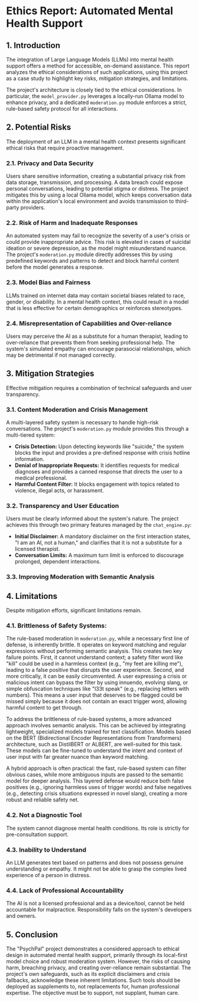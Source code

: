 # Ethics Report: Automated Mental Health Support

## 1. Introduction

The integration of Large Language Models (LLMs) into mental health support offers a method for accessible, on-demand assistance. This report analyzes the ethical considerations of such applications, using this project as a case study to highlight key risks, mitigation strategies, and limitations.

The project's architecture is closely tied to the ethical considerations. In particular, the `model_provider.py` leverages a locally-run Ollama model to enhance privacy, and a dedicated `moderation.py` module enforces a strict, rule-based safety protocol for all interactions.

## 2. Potential Risks

The deployment of an LLM in a mental health context presents significant ethical risks that require proactive management.

### 2.1. Privacy and Data Security
Users share sensitive information, creating a substantial privacy risk from data storage, transmission, and processing. A data breach could expose personal conversations, leading to potential stigma or distress. The project mitigates this by using a local Ollama model, which keeps conversation data within the application's local environment and avoids transmission to third-party providers.

### 2.2. Risk of Harm and Inadequate Responses
An automated system may fail to recognize the severity of a user's crisis or could provide inappropriate advice. This risk is elevated in cases of suicidal ideation or severe depression, as the model might misunderstand nuance. The project's `moderation.py` module directly addresses this by using predefined keywords and patterns to detect and block harmful content before the model generates a response.

### 2.3. Model Bias and Fairness
LLMs trained on internet data may contain societal biases related to race, gender, or disability. In a mental health context, this could result in a model that is less effective for certain demographics or reinforces stereotypes.

### 2.4. Misrepresentation of Capabilities and Over-reliance

Users may perceive the AI as a substitute for a human therapist, leading to over-reliance that prevents them from seeking professional help. The system's simulated empathy can encourage parasocial relationships, which may be detrimental if not managed correctly.

## 3. Mitigation Strategies

Effective mitigation requires a combination of technical safeguards and user transparency.

### 3.1. Content Moderation and Crisis Management

A multi-layered safety system is necessary to handle high-risk conversations. The project's `moderation.py` module provides this through a multi-tiered system:

*   **Crisis Detection:** Upon detecting keywords like "suicide," the system blocks the input and provides a pre-defined response with crisis hotline information.
*   **Denial of Inappropriate Requests:** It identifies requests for medical diagnoses and provides a canned response that directs the user to a medical professional.
*   **Harmful Content Filter:** It blocks engagement with topics related to violence, illegal acts, or harassment.

### 3.2. Transparency and User Education

Users must be clearly informed about the system's nature. The project achieves this through two primary features managed by the `chat_engine.py`:

*   **Initial Disclaimer:** A mandatory disclaimer on the first interaction states, "I am an AI, not a human," and clarifies that it is not a substitute for a licensed therapist.
*   **Conversation Limits:** A maximum turn limit is enforced to discourage prolonged, dependent interactions.

### 3.3. Improving Moderation with Semantic Analysis

## 4. Limitations

Despite mitigation efforts, significant limitations remain.

### 4.1. Brittleness of Safety Systems:
The rule-based moderation in `moderation.py`, while a necessary first line of defense, is inherently brittle. It operates on keyword matching and regular expressions without performing semantic analysis. This creates two key failure points. First, it cannot understand context; a safety filter word like "kill" could be used in a harmless context (e.g., "my feet are killing me"), leading to a false positive that disrupts the user experience. Second, and more critically, it can be easily circumvented. A user expressing a crisis or malicious intent can bypass the filter by using innuendo, evolving slang, or simple obfuscation techniques like "l33t speak" (e.g., replacing letters with numbers). This means a user input that deserves to be flagged could be missed simply because it does not contain an exact trigger word, allowing harmful content to get through.

To address the brittleness of rule-based systems, a more advanced approach involves semantic analysis. This can be achieved by integrating lightweight, specialized models trained for text classification. Models based on the BERT (Bidirectional Encoder Representations from Transformers) architecture, such as DistilBERT or ALBERT, are well-suited for this task. These models can be fine-tuned to understand the intent and context of user input with far greater nuance than keyword matching.

A hybrid approach is often practical: the fast, rule-based system can filter obvious cases, while more ambiguous inputs are passed to the semantic model for deeper analysis. This layered defense would reduce both false positives (e.g., ignoring harmless uses of trigger words) and false negatives (e.g., detecting crisis situations expressed in novel slang), creating a more robust and reliable safety net.

### 4.2. Not a Diagnostic Tool
The system cannot diagnose mental health conditions. Its role is strictly for pre-consultation support.

### 4.3. Inability to Understand
An LLM generates text based on patterns and does not possess genuine understanding or empathy. It might not be able to grasp the complex lived experience of a person in distress.

### 4.4. Lack of Professional Accountability
The AI is not a licensed professional and as a device/tool, cannot be held accountable for malpractice. Responsibility falls on the system's developers and owners.

## 5. Conclusion

The "PsychPal" project demonstrates a considered approach to ethical design in automated mental health support, primarily through its local-first model choice and robust moderation system. However, the risks of causing harm, breaching privacy, and creating over-reliance remain substantial. The project's own safeguards, such as its explicit disclaimers and crisis fallbacks, acknowledge these inherent limitations. Such tools should be deployed as supplements to, not replacements for, human professional expertise. The objective must be to support, not supplant, human care.

